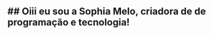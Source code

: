## ## Oiii eu sou a Sophia Melo, criadora de de programação e tecnologia!

<!--
**sophia473/sophia473** is a ✨ _special_ ✨ repository because its `README.md` (this file) appears on your GitHub profile.
